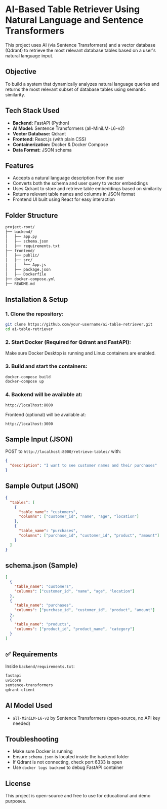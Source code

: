 # AI-Based Table Retriever Using Natural Language and Sentence Transformers

This project uses AI (via Sentence Transformers) and a vector database (Qdrant) to retrieve the most relevant database tables based on a user's natural language input.

##  Objective

To build a system that dynamically analyzes natural language queries and returns the most relevant subset of database tables using semantic similarity.

##  Tech Stack Used

* **Backend:** FastAPI (Python)
* **AI Model:** Sentence Transformers (all-MiniLM-L6-v2)
* **Vector Database:** Qdrant
* **Frontend:** React.js (with plain CSS)
* **Containerization:** Docker & Docker Compose
* **Data Format:** JSON schema

##  Features

* Accepts a natural language description from the user
* Converts both the schema and user query to vector embeddings
* Uses Qdrant to store and retrieve table embeddings based on similarity
* Returns relevant table names and columns in JSON format
* Frontend UI built using React for easy interaction

##  Folder Structure

```bash
project-root/
├── backend/
│   ├── app.py
│   ├── schema.json
│   ├── requirements.txt
├── frontend/
│   ├── public/
│   ├── src/
│   │   └── App.js
│   ├── package.json
│   ├── Dockerfile
├── docker-compose.yml
├── README.md
```

##  Installation & Setup

### 1. Clone the repository:

```bash
git clone https://github.com/your-username/ai-table-retriever.git
cd ai-table-retriever
```

### 2. Start Docker (Required for Qdrant and FastAPI):

Make sure Docker Desktop is running and Linux containers are enabled.

### 3. Build and start the containers:

```bash
docker-compose build
docker-compose up
```

### 4. Backend will be available at:

```
http://localhost:8000
```

Frontend (optional) will be available at:

```
http://localhost:3000
```

##  Sample Input (JSON)

POST to `http://localhost:8000/retrieve-tables/` with:

```json
{
  "description": "I want to see customer names and their purchases"
}
```

##  Sample Output (JSON)

```json
{
  "tables": [
    {
      "table_name": "customers",
      "columns": ["customer_id", "name", "age", "location"]
    },
    {
      "table_name": "purchases",
      "columns": ["purchase_id", "customer_id", "product", "amount"]
    }
  ]
}
```

##  schema.json (Sample)

```json
[
  {
    "table_name": "customers",
    "columns": ["customer_id", "name", "age", "location"]
  },
  {
    "table_name": "purchases",
    "columns": ["purchase_id", "customer_id", "product", "amount"]
  },
  {
    "table_name": "products",
    "columns": ["product_id", "product_name", "category"]
  }
]
```

## ✅ Requirements

Inside `backend/requirements.txt`:

```txt
fastapi
uvicorn
sentence-transformers
qdrant-client
```

##  AI Model Used

* `all-MiniLM-L6-v2` by Sentence Transformers (open-source, no API key needed)



##  Troubleshooting

* Make sure Docker is running
* Ensure `schema.json` is located inside the backend folder
* If Qdrant is not connecting, check port 6333 is open
* Use `docker logs backend` to debug FastAPI container

##  License

This project is open-source and free to use for educational and demo purposes.
